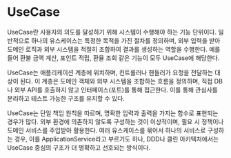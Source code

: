 # UseCase
UseCase란 사용자의 의도를 달성하기 위해 시스템이 수행해야 하는 기능 단위이다. 일반적으로 하나의 유스케이스는 특정한 목적을 가진 절차를 정의하며, 외부 입력을 받아 도메인 로직과 외부 시스템을 적절히 조합하여 결과를 생성하는 역할을 수행한다. 예를 들어 환불 금액 계산, 포인트 적립, 환율 조회 같은 기능이 모두 UseCase에 해당한다.

UseCase는 애플리케이션 계층에 위치하며, 컨트롤러나 핸들러가 요청을 전달하는 대상이 된다. 이 계층은 도메인 객체와 외부 시스템을 조합하는 흐름을 정의하며, 직접 DB나 외부 API를 호출하지 않고 인터페이스(포트)를 통해 접근한다. 이를 통해 관심사를 분리하고 테스트 가능한 구조를 유지할 수 있다.

UseCase는 단일 책임 원칙을 따르며, 명확한 입력과 출력을 가지는 함수로 표현되는 경우가 많다. 외부 환경에 의존하지 않도록 구성하는 것이 이상적이며, 필요 시 정책이나 도메인 서비스를 주입받아 활용한다. 여러 유스케이스를 묶어서 하나의 서비스로 구성하는 경우, 이를 ApplicationService라고 부르기도 하나, DDD나 클린 아키텍처에서는 UseCase 중심의 구조가 더 명확하고 선호되는 방식이다.